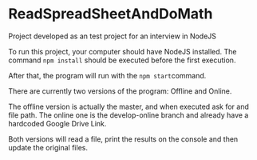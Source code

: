 # ReadSpreadSheetAndDoMath
Project developed as an test project for an interview in NodeJS

To run this project, your computer should have NodeJS installed.
The command `npm install` should be executed before the first execution.

After that, the program will run with the `npm start`command.

There are currently two versions of the program: Offline and Online.

The offline version is actually the master, and when executed ask for and file path.
The online one is the develop-online branch and already have a hardcoded Google Drive Link.

Both versions will read a file, print the results on the console and then update the original files.
